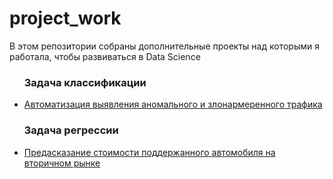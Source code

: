 # project_work

В этом репозитории собраны дополнительные проекты над которыми я работала, чтобы развиваться в Data Science

<ul><h3>Задача классификации</h3>
<li><a href='https://github.com/pilgblog/project_work/blob/main/классифиция%20трафика%20на%20нормальный%20и%20злонамеренный/Автоматизация%20выявления%20аномального%20и%20злонамеренного%20трафика.ipynb'>Автоматизация выявления аномального и злонармеренного трафика</a></li>
 
 <h3>Задача регрессии</h3>
<li><a href='https://github.com/pilgblog/project_work/blob/main/стоимость%20поддержанного%20автомобиля%20на%20вторичном%20рынке/Определение%20стоимости%20б_у%20автомобиля_new.ipynb'>Предасказание стоимости поддержанного автомобиля на вторичном рынке</a></li>
